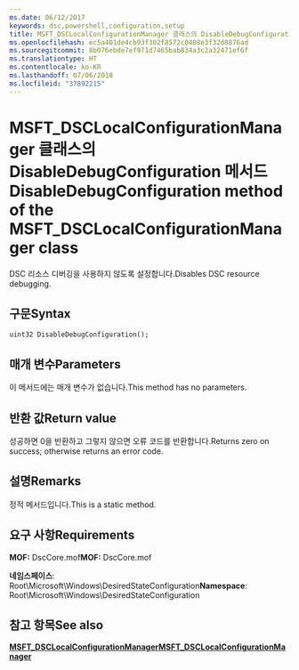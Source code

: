 ```yaml
---
ms.date: 06/12/2017
keywords: dsc,powershell,configuration,setup
title: MSFT_DSCLocalConfigurationManager 클래스의 DisableDebugConfiguration 메서드
ms.openlocfilehash: ec5a401de4cb93f302f8572c0408e3f32d8876ad
ms.sourcegitcommit: 8b076ebde7ef971d7465bab834a3c2a32471ef6f
ms.translationtype: HT
ms.contentlocale: ko-KR
ms.lasthandoff: 07/06/2018
ms.locfileid: "37892215"
---
```

# <a name="disabledebugconfiguration-method-of-the-msftdsclocalconfigurationmanager-class"></a><span data-ttu-id="6cfd2-103">MSFT_DSCLocalConfigurationManager 클래스의 DisableDebugConfiguration 메서드</span><span class="sxs-lookup"><span data-stu-id="6cfd2-103">DisableDebugConfiguration method of the MSFT_DSCLocalConfigurationManager class</span></span>

<span data-ttu-id="6cfd2-104">DSC 리소스 디버깅을 사용하지 않도록 설정합니다.</span><span class="sxs-lookup"><span data-stu-id="6cfd2-104">Disables DSC resource debugging.</span></span>

## <a name="syntax"></a><span data-ttu-id="6cfd2-105">구문</span><span class="sxs-lookup"><span data-stu-id="6cfd2-105">Syntax</span></span>

```mof
uint32 DisableDebugConfiguration();
```

## <a name="parameters"></a><span data-ttu-id="6cfd2-106">매개 변수</span><span class="sxs-lookup"><span data-stu-id="6cfd2-106">Parameters</span></span>

<span data-ttu-id="6cfd2-107">이 메서드에는 매개 변수가 없습니다.</span><span class="sxs-lookup"><span data-stu-id="6cfd2-107">This method has no parameters.</span></span>

## <a name="return-value"></a><span data-ttu-id="6cfd2-108">반환 값</span><span class="sxs-lookup"><span data-stu-id="6cfd2-108">Return value</span></span>

<span data-ttu-id="6cfd2-109">성공하면 0을 반환하고 그렇지 않으면 오류 코드를 반환합니다.</span><span class="sxs-lookup"><span data-stu-id="6cfd2-109">Returns zero on success; otherwise returns an error code.</span></span>

## <a name="remarks"></a><span data-ttu-id="6cfd2-110">설명</span><span class="sxs-lookup"><span data-stu-id="6cfd2-110">Remarks</span></span>

<span data-ttu-id="6cfd2-111">정적 메서드입니다.</span><span class="sxs-lookup"><span data-stu-id="6cfd2-111">This is a static method.</span></span>

## <a name="requirements"></a><span data-ttu-id="6cfd2-112">요구 사항</span><span class="sxs-lookup"><span data-stu-id="6cfd2-112">Requirements</span></span>

<span data-ttu-id="6cfd2-113">**MOF:** DscCore.mof</span><span class="sxs-lookup"><span data-stu-id="6cfd2-113">**MOF:** DscCore.mof</span></span>

<span data-ttu-id="6cfd2-114">**네임스페이스**: Root\Microsoft\Windows\DesiredStateConfiguration</span><span class="sxs-lookup"><span data-stu-id="6cfd2-114">**Namespace**: Root\Microsoft\Windows\DesiredStateConfiguration</span></span>

## <a name="see-also"></a><span data-ttu-id="6cfd2-115">참고 항목</span><span class="sxs-lookup"><span data-stu-id="6cfd2-115">See also</span></span>

[<span data-ttu-id="6cfd2-116">**MSFT_DSCLocalConfigurationManager**</span><span class="sxs-lookup"><span data-stu-id="6cfd2-116">**MSFT_DSCLocalConfigurationManager**</span></span>](msft-dsclocalconfigurationmanager.md)